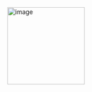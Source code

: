<img width="176" alt="image" src="https://user-images.githubusercontent.com/86466557/208023465-92e39d07-9af1-4e7e-bb5a-975f0c2f3d24.png">

